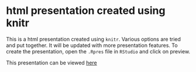 html presentation created using knitr
=================

This is a html presentation created using `knitr`. Various options are tried and put together. It will be updated with more presentation features. To create the presentation, open the `.Rpres` file in `RStudio` and click on preview.

This presentation can be viewed [here](http://www.unomaha.edu/mahbubulmajumder/data-science/fall-2014/lectures/21-datascience-lab/creating-presentation.html)
